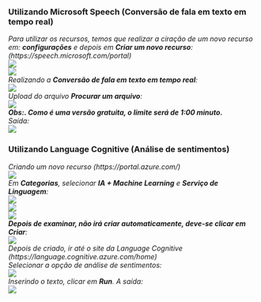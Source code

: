 ###  Utilizando Microsoft Speech (Conversão de fala em texto em tempo real)
<i>
    Para utilizar os recursos, temos que realizar a ciração de um novo recurso em: <b>configurações</b> e depois em <b>Criar um novo recurso</b>: (https://speech.microsoft.com/portal)<br/>
    <img src="https://github.com/Alisson-7-Neres/projeto-dio-Analise-de--Sentimentos/blob/main/img/speech/criar%20recurso.png?raw=true" img><br/>
    <img src="https://github.com/Alisson-7-Neres/projeto-dio-Analise-de--Sentimentos/blob/main/img/speech/criando%20recurso.png?raw=true" img></br>
    Realizando a <b>Conversão de fala em texto em tempo real</b>:<br/>
    <img src="https://github.com/Alisson-7-Neres/projeto-dio-Analise-de--Sentimentos/blob/main/img/speech/opcoes%20de%20conversacao.png?raw=true" img><br/>
    Upload do arquivo <b>Procurar um arquivo</b>:<br/>
   <img src="https://github.com/Alisson-7-Neres/projeto-dio-Analise-de--Sentimentos/blob/main/img/speech/selecionando%20o%20arquivo.png?raw=true" img><br/>
    <strong>Obs:. Como é uma versão gratuita, o limite será de 1:00 minuto.</strong><br/>
    Saída:<br/>
    <img src="https://github.com/Alisson-7-Neres/projeto-dio-Analise-de--Sentimentos/blob/main/img/speech/saida%20do%20arquivo%20de%20audio.png?raw=true" img>
</i>

### Utilizando Language Cognitive (Análise de sentimentos)
<i>
    Criando um novo recurso (https://portal.azure.com/)<br/>
    <img src="https://github.com/Alisson-7-Neres/projeto-dio-Analise-de--Sentimentos/blob/main/img/language%20cognitive/Criando%20recurso.png?raw=true" img><br/>
    Em <b>Categorias</b>, selecionar <b>IA + Machine Learning</b> e <b>Serviço de Linguagem</b>:<br/>
    <img src="https://github.com/Alisson-7-Neres/projeto-dio-Analise-de--Sentimentos/blob/main/img/language%20cognitive/Selecionando%20o%20servico%20de%20linguagem.png?raw=true" img><br/>
    <img src="https://github.com/Alisson-7-Neres/projeto-dio-Analise-de--Sentimentos/blob/main/img/language%20cognitive/clicar%20em%20continuar.png?raw=true" img><br/>
    <img src="https://github.com/Alisson-7-Neres/projeto-dio-Analise-de--Sentimentos/blob/main/img/language%20cognitive/examinar%20e%20criar.png?raw=true" img><br/>
    <strong>Depois de examinar, não irá criar automaticamente, deve-se clicar em Criar</strong>:<br/>
    <img src="https://github.com/Alisson-7-Neres/projeto-dio-Analise-de--Sentimentos/blob/main/img/language%20cognitive/criar.png?raw=true" img><br/>
    Depois de criado, ir até o site da Language Cognitive (https://language.cognitive.azure.com/home)<br/>
    Selecionar a opção de análise de sentimentos:<br/>
    <img src="https://github.com/Alisson-7-Neres/projeto-dio-Analise-de--Sentimentos/blob/main/img/language%20cognitive/analise%20de%20sentimentos.png?raw=true" img><br/>
    Inserindo o texto, clicar em <b>Run</b>. A saída:<br/>
    <img src="https://github.com/Alisson-7-Neres/projeto-dio-Analise-de--Sentimentos/blob/main/img/language%20cognitive/saida.png?raw=true" img>

</i>
